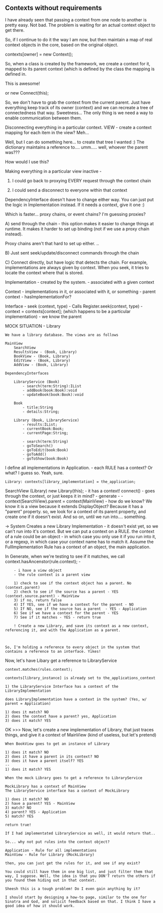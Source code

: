 ## Contexts without requirements

I have already seen that passing a context from one node to another is pretty easy. Not bad. The problem is waiting for an actual context object to get there. 

So, if I continue to do it the way I am now, but then maintain a map of real context objects in the core, based on the original object. 

contexts[owner] = new Context();

So, when a class is created by the framework, we create a context for it, mapped to its parent context (which is defined by the class the mapping is defined in. 

This is awesome!

<Connect>  or new Connect(this);

So, we don't have to grab the context from the current parent. Just have everything keep track of its owner (context) and we can recreate a tree of connectedness that way. Sweetness... The only thing is we need a way to enable communication between them. 

Disconnecting everything in a particular context. VIEW - create a context mapping for each item in the view? Meh...

Well, but I can do something here... to create that tree I wanted :)  The dictionary maintains a reference to.... umm..... well, whoever the parent was???

How would I use this? 

Making everything in a particular view inactive - 

1) I could go back to proxying EVERY request through the context chain

2) I could send a disconnect to everyone within that context

DependencyInterface doesn't have to change either way. You can just put the logic in Implementation instead. If it needs a context, give it one :) 

Which is faster... proxy chains, or event chains? I'm guessing proxies?

A) send through the chain - this option makes it easier to change things at runtime. It makes it harder to set up binding (not if we use a proxy chain instead). 

Proxy chains aren't that hard to set up either. .. 

B) Just sent seek/update/disconnect commands through the chain

C) Connect directly, but have logic that detects the chain. For example, implementations are always given by context. When you seek, it tries to locate the context where that is stored. 


Implementation
    - created by the system. 
    - associated with a given context

Context 
    - implementations in it, or associated with it, or something
    - parent context
    - hasImplementationFor?

Interface - seek (context, type)
    - Calls Register.seek(context, type)
    - context = contexts[context]; (which happens to be a particular implementation)
    - we know the parent 


MOCK SITUATION - Library

    We have a library database. The views are as follows

    MainView
        SearchView
        ResultsView - (Book, Library)
        BookView - (Book, Library)
        EditView - (Book, Library)
        AddView - (Book, Library)

    DependencyInterfaces

        LibraryService (Book)
            - search(term:String):IList
            - addBook(book:Book):void
            - updateBook(book:Book):void
        
        Book
            - title:String
            - details:String;

        Library (Book, LibraryService)
            - results:IList;
            - currentBook:Book;
            - currentPage:String;

            - search(term:String)
            - goToSearch() 
            - goToEdit(book:Book)
            - goToAdd()
            - goToShow(book:Book)


I define all implementations in Application. - each RULE has a context? Or what? I guess so. Yeah, sure. 

    Library: contexts[library_implementation] = the_application;

SearchView (Library)
    new Library(this); - it has a context! 
    connect() - goes through the context, or just keeps it in mind?
        - generate - 
        - context(SearchView).parent = context(MainView) - how do we know? We know it is a view because it extends DisplayObject? Because it has a "parent" property. so, we look for a context of its parent property, and create one if it doesn't exist. And so on, until we run into.... something. 


-> System Creates a new Library Implementation - it doesn't exist yet, so we can't run into it's context. But we can put a context on a RULE. the context of a rule could be an object - in which case you only use it if you run into it, or a regexp, in which case your context name has to match it. Assume the FullImplementation Rule has a context of an object, the main application. 

In Generate, when we're testing to see if it matches, we call
    context.hasAncenstor(rule.context); -

        - i have a view object
        - the rule context is a parent view

        1) check to see if the context object has a parent. No (context.parent)
        2) check to see if the source has a parent - YES (context.source.parent) - MainView
        3) if no, return false
        4) If YES, see if we have a context for the parent - NO
        5) If NO, see if the source has a parent  - YES - Application
        6) See if we have a context for the parent - YES
        7) See if it matches - YES - return true

        ! Create a new Library, and save its context as a new context, referencing it, and with the Application as a parent. 



    So, I'm holding a reference to every object in the system that contains a reference to an interface. Yikes!

Now, let's have Libary get a reference to LibraryService

    context.matches(rules.context); 

    contexts[library_instance] is already set to the_applications_context

    1) the LibraryService Interface has a context of the LibraryImplementation

    does LibraryImplementation have a context in the system? (Yes, w/ parent = Application)

    1) does it match? NO
    2) does the context have a parent? yes, Application
    3) does it match? YES




OK >>> Now, let's create a new implementation of Library, that just traces things, and give it a context of MainView (kind of useless, but let's pretend)

    When BookView goes to get an instance of Library

    1) does it match? NO
    2) does it have a parent in its context? NO
    3) does it have a parent itself? YES
    --
    1) does it match? YES

    When the mock Library goes to get a reference to LibraryService

    MockLibrary has a context of MainView
    The LibraryService interface has a context of MockLibrary

    1) does it match? NO
    2) have a parent? YES - MainView
    3) match? NO
    4) parent? YES - Application
    5) match? YES

    return true!

    If I had implementated LibraryService as well, it would return that.. 
    
    So... why not put rules into the context object?

    Application - Rule for all implementations
    MainView - Rule for Library (MockLibrary)

    then, you can just get the rules for it, and see if any exist?

    You could still have them in one big list, and just filter them that way, I suppose. Well, the idea is that you DON'T return the others if you found them hiding out in that context. 

    Sheesh this is a tough problem! Do I even gain anything by it?

    I should start by designing a how-to page, similar to the one for Sinatra and God, and solicit feedback based on that. I think I have a good idea of how it should work. 













